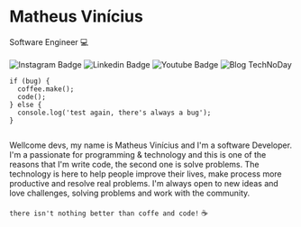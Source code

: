 # Matheus Vinícius

Software Engineer :computer:
<br><br>
![Instagram Badge](https://img.shields.io/badge/-Instagram-orange?style=flat-square&logo=Instagram&logoColor=white&link=https://www.instagram.com/matheusgoes.dev/)
![Linkedin Badge](https://img.shields.io/badge/-Linkedin-orange?style=flat-square&logo=Linkedin&logoColor=white&link=https://www.linkedin.com/in/matheusvmg/)
![Youtube Badge](https://img.shields.io/badge/-Youtube-orange?style=flat-square&logo=Youtube&logoColor=white&link=https://www.youtube.com/channel/UCEtvDgD-imAdwyLH3x6oIuw?view_as=subscriber)
![Blog TechNoDay](https://img.shields.io/badge/-BlogTechNoDay-orange?style=flat-square&logo=BlogTechNoDay&logoColor=white&link=https://matheusvmg.github.io/technoday/)

```
if (bug) {
  coffee.make();
  code();
} else {
  console.log('test again, there's always a bug');
}
  
```

Wellcome devs, my name is Matheus Vinícius and I'm a software Developer. I'm a passionate for programming & technology and this is one of the reasons that I'm write code, the second one is solve problems. The technology is here to help people improve their lives, make process more productive and resolve real problems.
I'm always open to new ideas and love challenges, solving problems and work with the community.
<br><br>
`there isn't nothing better than coffe and code!` :coffee:

